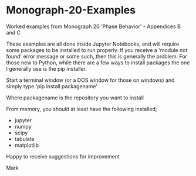 # Monograph-20-Examples
Worked examples from Monograph 20 'Phase Behavior' - Appendices B and C

These examples are all done inside Jupyter Notebooks, and will require some packages to be installed to run properly. If you receive a 'module not found' error message or some such, then this is generally the problem. For those new to Python, while there are a few ways to install packages the one I generally use is the pip installer.

Start a terminal window (or a DOS window for those on windows) and simply type 'pip install packagename'

Where packagename is the repository you want to install

From memory, you should at least have the following installed;
- jupyter
- numpy
- scipy
- tabulate
- matplotlib

Happy to receive suggestions for improvement

Mark
